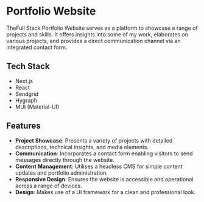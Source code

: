 # Portfolio Website

TheFull Stack Portfolio Website serves as a platform to showcase a range of projects and skills. It offers insights into some of my work, elaborates on various projects, and provides a direct communication channel via an integrated contact form.

## Tech Stack
- Next.js
- React
- Sendgrid
- Hygraph
- MUI (Material-UI)

## Features
- **Project Showcase**: Presents a variety of projects with detailed descriptions, technical insights, and media elements.
- **Communication**: Incorporates a contact form enabling visitors to send messages directly through the website.
- **Content Management**: Utilises a headless CMS for simple content updates and portfolio administration.
- **Responsive Design**: Ensures the website is accessible and operational across a range of devices.
- **Design**: Makes use of a UI framework for a clean and professional look.
